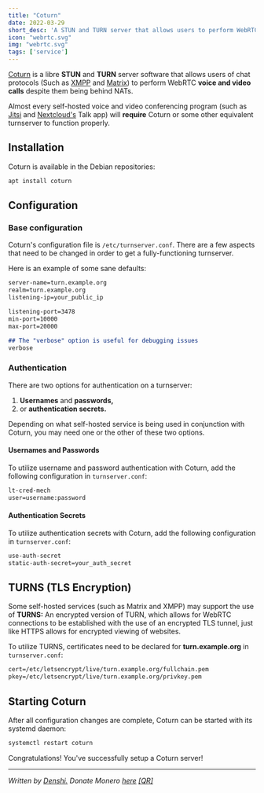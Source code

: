 ```yaml
---
title: "Coturn"
date: 2022-03-29
short_desc: 'A STUN and TURN server that allows users to perform WebRTC calls while being behind NATs.'
icon: "webrtc.svg"
img: "webrtc.svg"
tags: ['service']
---
```


[Coturn](https://github.com/coturn/coturn) is a libre **STUN** and
**TURN** server software that allows users of chat protocols (Such as
[XMPP](/prosody) and [Matrix](/matrix)) to perform WebRTC **voice
and video calls** despite them being behind NATs.

Almost every self-hosted voice and video conferencing program (such as
[Jitsi](/jitsi) and [Nextcloud\'s](/nextcloud) Talk app) will
**require** Coturn or some other equivalent turnserver to function
properly.

## Installation

Coturn is available in the Debian repositories:

```sh
apt install coturn
```

## Configuration

### Base configuration

Coturn\'s configuration file is `/etc/turnserver.conf`. There are a few
aspects that need to be changed in order to get a fully-functioning
turnserver.

Here is an example of some sane defaults:

```md
server-name=turn.example.org
realm=turn.example.org
listening-ip=your_public_ip

listening-port=3478
min-port=10000
max-port=20000

## The "verbose" option is useful for debugging issues
verbose
```

### Authentication

There are two options for authentication on a turnserver:

1.  **Usernames** and **passwords,**
2.  or **authentication secrets.**

Depending on what self-hosted service is being used in conjunction with
Coturn, you may need one or the other of these two options.

#### Usernames and Passwords

To utilize username and password authentication with Coturn, add the
following configuration in `turnserver.conf`:

```txt
lt-cred-mech
user=username:password
```

#### Authentication Secrets

To utilize authentication secrets with Coturn, add the following
configuration in `turnserver.conf`:

```txt
use-auth-secret
static-auth-secret=your_auth_secret
```

## TURNS (TLS Encryption)

Some self-hosted services (such as Matrix and XMPP) may support the use
of **TURNS:** An encrypted version of TURN, which allows for WebRTC
connections to be established with the use of an encrypted TLS tunnel,
just like HTTPS allows for encrypted viewing of websites.

To utilize TURNS, certificates need to be declared for
**turn.example.org** in `turnserver.conf`:

```txt
cert=/etc/letsencrypt/live/turn.example.org/fullchain.pem
pkey=/etc/letsencrypt/live/turn.example.org/privkey.pem
```

## Starting Coturn

After all configuration changes are complete, Coturn can be started with
its systemd daemon:

```sh
systemctl restart coturn
```

Congratulations! You\'ve successfully setup a Coturn server!

------------------------------------------------------------------------

*Written by [Denshi.](https://denshi.org) Donate Monero
[here](https://denshi.org/donate.html)
[\[QR\]](https://denshi.org/images/monero.jpg)*
